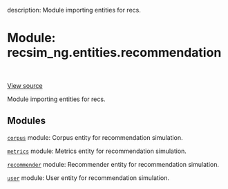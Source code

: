 description: Module importing entities for recs.

<div itemscope itemtype="http://developers.google.com/ReferenceObject">
<meta itemprop="name" content="recsim_ng.entities.recommendation" />
<meta itemprop="path" content="Stable" />
</div>

# Module: recsim_ng.entities.recommendation

<!-- Insert buttons and diff -->

<table class="tfo-notebook-buttons tfo-api nocontent" align="left">

</table>

<a target="_blank" href="https://github.com/google-research/recsim_ng/tree/master/recsim_ng/entities/recommendation/__init__.py">View
source</a>

Module importing entities for recs.

## Modules

[`corpus`](../../recsim_ng/entities/recommendation/corpus.md) module: Corpus
entity for recommendation simulation.

[`metrics`](../../recsim_ng/entities/recommendation/metrics.md) module: Metrics
entity for recommendation simulation.

[`recommender`](../../recsim_ng/entities/recommendation/recommender.md) module:
Recommender entity for recommendation simulation.

[`user`](../../recsim_ng/entities/recommendation/user.md) module: User entity
for recommendation simulation.
